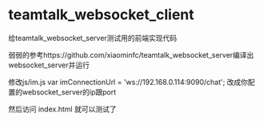 # teamtalk_websocket_client
给teamtalk_websocket_server测试用的前端实现代码

弱弱的参考https://github.com/xiaominfc/teamtalk_websocket_server编译出websocket_server并运行

修改js/im.js 
var imConnectionUrl = 'ws://192.168.0.114:9090/chat';
改成你配置的websocket_server的ip跟port

然后访问 index.html 就可以测试了
